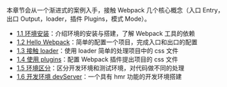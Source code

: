 本章节会从一个渐进式的案例入手，接触 Webpack 几个核心概念（入口 Entry，出口 Output，loader，插件 Plugins，模式 Mode）。

* [1.1 环境安装](/di-yi-zhang-ru-men-pei-zhi/1-1-huan-jing-an-zhuang.md)：介绍环境的安装与搭建，了解 Webpack 工具的依赖
* [1.2 Hello Webpack](/di-yi-zhang-ru-men-pei-zhi/1-2-hello-webpack.md)：简单的配置一个项目，完成入口和出口的配置
* [1.3 接触 loader](/di-yi-zhang-ru-men-pei-zhi/1-3-jie-chu-loader.md)：使用 loader 简单的处理项目中的 css 文件
* [1.4 使用 plugins](/di-yi-zhang-ru-men-pei-zhi/1-4-shi-yong-plugins.md)：配置 Webpack 插件提出项目的 css 文件
* [1.5 环境区分](/di-yi-zhang-ru-men-pei-zhi/1-5-huan-jing-qu-fen)：区分开发环境和测试环境，对代码做不同的处理
* [1.6 开发环境 devServer](/di-yi-zhang-ru-men-pei-zhi/16-kai-fa-huan-jing-devserver)：一个具有 hmr 功能的开发环境搭建